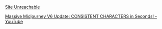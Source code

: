 [Site Unreachable](https://youtu.be/Ct9vtG-YLbI)

[Massive Midjourney V6 Update: CONSISTENT CHARACTERS in Seconds! - YouTube](https://youtu.be/p-R8QsYtzn0)
